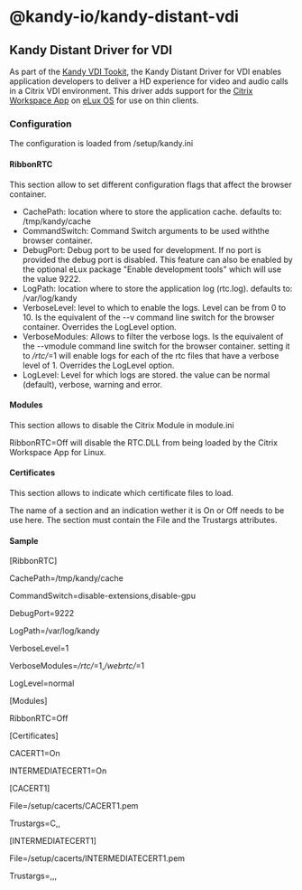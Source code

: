 # @kandy-io/kandy-distant-vdi

## Kandy Distant Driver for VDI

As part of the [Kandy VDI Tookit](https://github.com/Kandy-IO/kandy-vdi-toolkit), the Kandy Distant Driver for VDI enables application developers to deliver a HD experience for video and audio calls in a Citrix VDI environment. This driver adds support for the [Citrix Workspace App](https://docs.citrix.com/en-us/citrix-workspace-app.html) on [eLux OS](https://www.unicon-software.com/products/elux/) for use on thin clients.

### Configuration

The configuration is loaded from /setup/kandy.ini

#### RibbonRTC

This section allow to set different configuration flags that affect the browser container.

- CachePath: location where to store the application cache. defaults to: /tmp/kandy/cache
- CommandSwitch: Command Switch arguments to be used withthe browser container.
- DebugPort: Debug port to be used for development. If no port is provided the debug port is disabled. This feature can also be enabled by the optional eLux package "Enable development tools" which will use the value 9222.
- LogPath: location where to store the application log (rtc.log). defaults to: /var/log/kandy
- VerboseLevel: level to which to enable the logs. Level can be from 0 to 10. Is the equivalent of the --v command line switch for the browser container. Overrides the LogLevel option.
- VerboseModules: Allows to filter the verbose logs. Is the equivalent of the --vmodule command line switch for the browser container. setting it to */rtc/*=1 will enable logs for each of the rtc files that have a verbose level of 1. Overrides the LogLevel option.
- LogLevel: Level for which logs are stored. the value can be normal (default), verbose, warning and error.


#### Modules

This section allows to disable the Citrix Module in module.ini

RibbonRTC=Off will disable the RTC.DLL from being loaded by the Citrix Workspace App for Linux.

#### Certificates

This section allows to indicate which certificate files to load.

The name of a section and an indication wether it is On or Off needs to be use here. The section must contain the File and the Trustargs attributes.

#### Sample
[RibbonRTC]

CachePath=/tmp/kandy/cache

CommandSwitch=disable-extensions,disable-gpu

DebugPort=9222

LogPath=/var/log/kandy

VerboseLevel=1

VerboseModules=*/rtc/*=1,*/webrtc/*=1

LogLevel=normal

[Modules]

RibbonRTC=Off

[Certificates]

CACERT1=On

INTERMEDIATECERT1=On

[CACERT1]

File=/setup/cacerts/CACERT1.pem

Trustargs=C,,

[INTERMEDIATECERT1]

File=/setup/cacerts/INTERMEDIATECERT1.pem

Trustargs=,,,
